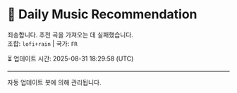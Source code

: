 
# 🎵 Daily Music Recommendation

죄송합니다. 추천 곡을 가져오는 데 실패했습니다.  
조합: `lofi+rain` | 국가: `FR`

⏳ 업데이트 시간: 2025-08-31 18:29:58 (UTC)

---
자동 업데이트 봇에 의해 관리됩니다.
